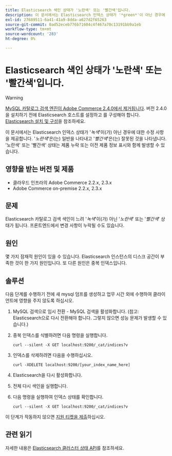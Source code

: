 ```yaml
---
title: Elasticsearch 색인 상태가 '노란색' 또는 '빨간색'입니다.
description: 이 문서에서는 Elasticsearch 인덱스 상태가 '*green*'이 아닌 경우에 대한 수정 사항을 제공합니다. '*노란색*'은 일반을 나타내고 '*빨간색*'은 잘못된 것을 나타냅니다. '노란색' 또는 '빨간색' 상태는 제품 누락 또는 이전 제품 정보 표시와 함께 발생할 수 있습니다.
exl-id: 27689511-6a41-41a9-8dda-a627d2f65263
source-git-commit: 0ad52eceb776b71604c4f467a70c13191bb9a1eb
workflow-type: tm+mt
source-wordcount: '283'
ht-degree: 0%

---
```


# Elasticsearch 색인 상태가 &#39;노란색&#39; 또는 &#39;빨간색&#39;입니다.

>[!WARNING]
>
> [MySQL 카탈로그 검색 엔진이 Adobe Commerce 2.4.0에서 제거됩니다](/help/announcements/adobe-commerce-announcements/mysql-catalog-search-engine-will-be-removed-in-magento-2-4-0.md). 버전 2.4.0을 설치하기 전에 Elasticsearch 호스트를 설정하고 를 구성해야 합니다. [Elasticsearch 설치 및 구성](https://devdocs.magento.com/guides/v2.3/config-guide/elasticsearch/es-overview.html)을 참조하세요.

이 문서에서는 Elasticsearch 인덱스 상태가 &#39;*녹색*&#39;이(가) 아닌 경우에 대한 수정 사항을 제공합니다. &#39;*노란색*&#39;은(는) 일반을 나타내고 &#39;*빨간색*&#39;은(는) 잘못된 것을 나타냅니다. &#39;노란색&#39; 또는 &#39;빨간색&#39; 상태는 제품 누락 또는 이전 제품 정보 표시와 함께 발생할 수 있습니다.

## 영향을 받는 버전 및 제품

* 클라우드 인프라의 Adobe Commerce 2.2.x, 2.3.x
* Adobe Commerce on-premise 2.2.x, 2.3.x

## 문제

Elasticsearch 카탈로그 검색 색인이 느려 &#39;*녹색*&#39;이(가) 아닌 &#39;*노란색*&#39; 또는 &#39;*빨간색*&#39; 상태가 됩니다. 프론트엔드에서 변경 사항이 누락될 수도 있습니다.

## 원인

몇 가지 잠재적 원인이 있을 수 있습니다. Elasticsearch 인스턴스의 디스크 공간이 부족한 것이 한 가지 원인입니다. 또 다른 원인은 중복 인덱스입니다.

## 솔루션

다음 단계를 수행하기 전에 새 mysql 덤프를 생성하고 업무 시간 외에 수행하여 클라이언트에 영향을 주지 않도록 하십시오.

1. MySQL 검색으로 임시 전환 - MySQL 검색을 활성화합니다. (참고: Elasticsearch으로 다시 전환해야 합니다. 그렇지 않으면 성능 문제가 발생할 수 있습니다.)
1. 중복 인덱스를 식별하려면 다음 명령을 실행합니다.

   ```
   curl --silent -X GET localhost:9200/_cat/indices?v
   ```

1. 인덱스를 삭제하려면 다음을 수행하십시오.

   ```
   curl -XDELETE localhost:9200/[your_index_name_here]
   ```

1. Elasticsearch을 다시 활성화합니다.
1. 전체 다시 색인을 실행합니다.
1. 다음 명령을 실행하여 인덱스 상태를 확인합니다.

   ```
   curl --silent -X GET localhost:9200/_cat/indices?v
   ```

이 단계가 작동하지 않으면 [지원 티켓을 제출](/help/help-center-guide/help-center/magento-help-center-user-guide.md#submit-ticket)하십시오.

## 관련 읽기

자세한 내용은 [Elasticsearch 클러스터 상태 API](https://www.elastic.co/guide/en/elasticsearch/reference/current/cluster-health.html)를 참조하세요.
